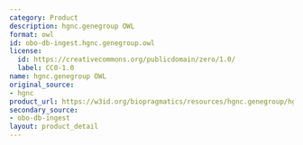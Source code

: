 ```yaml
---
category: Product
description: hgnc.genegroup OWL
format: owl
id: obo-db-ingest.hgnc.genegroup.owl
license:
  id: https://creativecommons.org/publicdomain/zero/1.0/
  label: CC0-1.0
name: hgnc.genegroup OWL
original_source:
- hgnc
product_url: https://w3id.org/biopragmatics/resources/hgnc.genegroup/hgnc.genegroup.owl
secondary_source:
- obo-db-ingest
layout: product_detail
---
```

